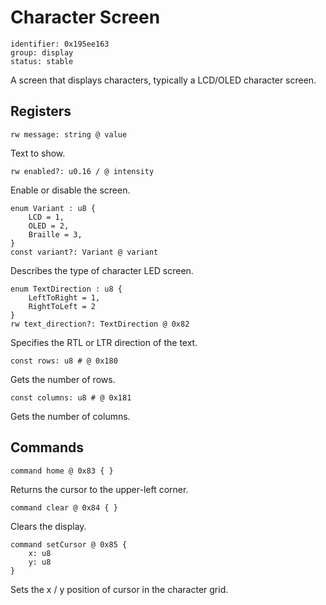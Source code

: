 # Character Screen

    identifier: 0x195ee163
    group: display
    status: stable

A screen that displays characters, typically a LCD/OLED character screen.

## Registers

    rw message: string @ value

Text to show.

    rw enabled?: u0.16 / @ intensity

Enable or disable the screen.

    enum Variant : u8 {
        LCD = 1,
        OLED = 2,
        Braille = 3,
    }
    const variant?: Variant @ variant

Describes the type of character LED screen.

    enum TextDirection : u8 {
        LeftToRight = 1,
        RightToLeft = 2
    }
    rw text_direction?: TextDirection @ 0x82

Specifies the RTL or LTR direction of the text.

    const rows: u8 # @ 0x180

Gets the number of rows.

    const columns: u8 # @ 0x181

Gets the number of columns.

## Commands

    command home @ 0x83 { }

Returns the cursor to the upper-left corner.

    command clear @ 0x84 { }

Clears the display.

    command setCursor @ 0x85 { 
        x: u8
        y: u8
    }

Sets the x / y position of cursor in the character grid.
